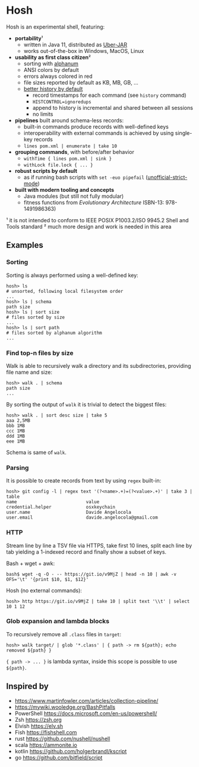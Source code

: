 # Hosh

Hosh is an experimental shell, featuring:

- **portability**¹
    - written in Java 11, distributed as [Uber-JAR](https://imagej.net/Uber-JAR)
    - works out-of-the-box in Windows, MacOS, Linux
- **usability as first class citizen**²
    - sorting with [alphanum](http://davekoelle.com/alphanum.html)
    - ANSI colors by default
    - errors always colored in red
    - file sizes reported by default as KB, MB, GB, ...
    - [better history by default](https://sanctum.geek.nz/arabesque/better-bash-history/)
       - record timestamps for each command (see `history` command)
       - `HISTCONTROL=ignoredups`
       - append to history is incremental and shared between all sessions
       - no limits
- **pipelines** built around schema-less records:
    - built-in commands produce records with well-defined keys
    - interoperability with external commands is achieved by using single-key records
    - `lines pom.xml | enumerate | take 10`
- **grouping commands**, with before/after behavior
    - `withTime { lines pom.xml | sink }`
    - `withLock file.lock { ... }`
- **robust scripts by default**
    - as if running bash scripts with `set -euo pipefail` ([unofficial-strict-mode](http://redsymbol.net/articles/unofficial-bash-strict-mode/))
- **built with modern tooling and concepts**
    - Java modules (but still not fully modular)
    - fitness functions from *Evolutionary Architecture* ISBN-13: 978-1491986363)

¹ it is not intended to conform to IEEE POSIX P1003.2/ISO 9945.2 Shell and Tools standard
² much more design and work is needed in this area

## Examples

### Sorting

Sorting is always performed using a well-defined key:
```
hosh> ls
# unsorted, following local filesystem order
...
hosh> ls | schema
path size
hosh> ls | sort size
# files sorted by size
...
hosh> ls | sort path
# files sorted by alphanum algorithm
...
```

### Find top-n files by size

Walk is able to recursively walk a directory and its subdirectories, providing
file name and size:
```
hosh> walk . | schema
path size
...
```

By sorting the output of `walk` it is trivial to detect the biggest files:
```
hosh> walk . | sort desc size | take 5
aaa 2,5MB
bbb 1MB
ccc 1MB
ddd 1MB
eee 1MB
```

Schema is same of `walk`.

### Parsing

It is possible to create records from text by using `regex` built-in:

```
hosh> git config -l | regex text '(?<name>.+)=(?<value>.+)' | take 3 | table
name                          value
credential.helper             osxkeychain
user.name                     Davide Angelocola
user.email                    davide.angelocola@gmail.com
```

### HTTP

Stream line by line a TSV file via HTTPS, take first 10 lines, split each line by tab yielding a 1-indexed record and finally show a subset of keys.

Bash + wget + awk:

```
bash$ wget -q -O - -- https://git.io/v9MjZ | head -n 10 | awk -v OFS='\t' '{print $10, $1, $12}'
```

Hosh (no external commands):

```
hosh> http https://git.io/v9MjZ | take 10 | split text '\\t' | select 10 1 12
```

### Glob expansion and lambda blocks

To recursively remove all `.class` files in `target`:

`hosh> walk target/ | glob '*.class' | { path -> rm ${path}; echo removed ${path} }`

`{ path -> ... }` is lambda syntax, inside this scope is possible to use `${path}`.


## Inspired by

- https://www.martinfowler.com/articles/collection-pipeline/
- https://mywiki.wooledge.org/BashPitfalls
- PowerShell https://docs.microsoft.com/en-us/powershell/
- Zsh https://zsh.org
- Elvish https://elv.sh
- Fish https://fishshell.com
- rust https://github.com/nushell/nushell
- scala https://ammonite.io
- kotlin https://github.com/holgerbrandl/kscript
- go https://github.com/bitfield/script


